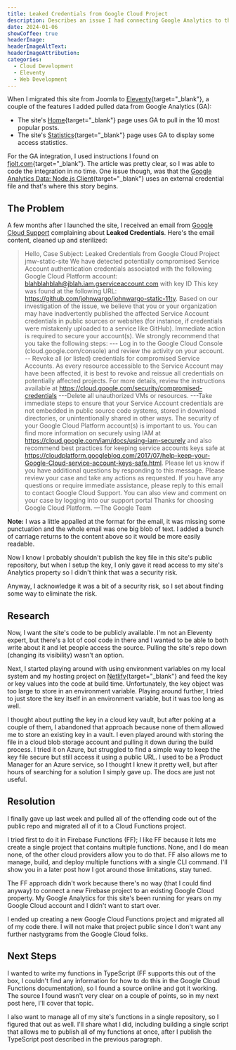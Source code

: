 ```yaml
---
title: Leaked Credentials from Google Cloud Project
description: Describes an issue I had connecting Google Analytics to this site; Google Cloud Security complained mightily about access credentials I stored in the site's public repo.
date: 2024-01-06
showCoffee: true
headerImage: 
headerImageAltText: 
headerImageAttribution: 
categories:
  - Cloud Development
  - Eleventy
  - Web Development
---
```


When I migrated this site from Joomla to [Eleventy](https://www.11ty.dev/){target="_blank"}, a couple of the features I added pulled data from Google Analytics (GA):

* The site's [Home](/){target="_blank"} page uses GA to pull in the 10 most popular posts. 
* The site's [Statistics](/statistics){target="_blank"} page uses GA to display some access statistics.

For the GA integration, I used instructions I found on [fjolt.com](https://fjolt.com/article/javascript-ga-api-most-popular-posts){target="_blank"}. The article was pretty clear, so I was able to code the integration in no time. One issue though, was that the [Google Analytics Data: Node.js Client](https://www.npmjs.com/package/@google-analytics/data){target="_blank"} uses an external credential file and that's where this story begins.

## The Problem

A few months after I launched the site, I received an email from [Google Cloud Support](mailto:cloudsupport@google.com) complaining about **Leaked Credentials**. Here's the email content, cleaned up and sterilized:

> Hello, 
> Case Subject: Leaked Credentials from Google Cloud Project jmw-static-site
> We have detected potentially compromised Service Account authentication credentials associated with the following Google Cloud Platform account: blahblahblah@jblah.iam.gserviceaccount.com with key ID <some-random-key> This key was found at the following URL: https://github.com/johnwargo/johnwargo-static-11ty.
> Based on our investigation of the issue, we believe that you or your organization may have inadvertently published the affected Service Account credentials in public sources or websites (for instance, if credentials were mistakenly uploaded to a service like GitHub). Immediate action is required to secure your account(s). We strongly recommend that you take the following steps: --- Log in to the Google Cloud Console (cloud.google.com/console) and review the activity on your account. -- Revoke all (or listed) credentials for compromised Service Accounts. As every resource accessible to the Service Account may have been affected, it is best to revoke and reissue all credentials on potentially affected projects. 
> For more details, review the instructions available at https://cloud.google.com/security/compromised-credentials ---Delete all unauthorized VMs or resources. ---Take immediate steps to ensure that your Service Account credentials are not embedded in public source code systems, stored in download directories, or unintentionally shared in other ways. The security of your Google Cloud Platform account(s) is important to us. You can find more information on securely using IAM at https://cloud.google.com/iam/docs/using-iam-securely and also recommend best practices for keeping service accounts keys safe at https://cloudplatform.googleblog.com/2017/07/help-keep-your-Google-Cloud-service-account-keys-safe.html. Please let us know if you have additional questions by responding to this message.
> Please review your case and take any actions as requested. If you have any questions or require immediate assistance, please reply to this email to contact Google Cloud Support.
> You can also view and comment on your case by logging into our support portal
> Thanks for choosing Google Cloud Platform.
> —The Google Team

**Note:** I was a little appalled at the format for the email, it was missing some punctuation and the whole email was one big blob of text. I added a bunch of carriage returns to the content above so it would be more easily readable.

Now I know I probably shouldn't publish the key file in this site's public repository, but when I setup the key, I only gave it read access to my site's Analytics property so I didn't think that was a security risk.

Anyway, I acknowledge it was a bit of a security risk, so I set about finding some way to eliminate the risk.

## Research

Now, I want the site's code to be publicly available. I'm not an Eleventy expert, but there's a lot of cool code in there and I wanted to be able to both write about it and let people access the source. Pulling the site's repo down (changing its visibility) wasn't an option.

Next, I started playing around with using environment variables on my local system and my hosting project on [Netlify](https://www.netlify.com/){target="_blank"} and feed the key or key values into the code at build time. Unfortunately, the key object was too large to store in an environment variable. Playing around further, I tried to just store the key itself in an environment variable, but it was too long as well.

I thought about putting the key in a cloud key vault, but after poking at a couple of them, I abandoned that approach because none of them allowed me to store an existing key in a vault. I even played around with storing the file in a cloud blob storage account and pulling it down during the build process. I tried it on Azure, but struggled to find a simple way to keep the key file secure but still access it using a public URL. I used to be a Product Manager for an Azure service, so I thought I knew it pretty well, but after hours of searching for a solution I simply gave up. The docs are just not useful.

## Resolution

I finally gave up last week and pulled all of the offending code out of the public repo and migrated all of it to a Cloud Functions project. 

I tried first to do it in Firebase Functions (FF); I like FF because it lets me create a single project that contains multiple functions. None, and I do mean none, of the other cloud providers allow you to do that. FF also allows me to manage, build, and deploy multiple functions with a single CLI command. I'll show you in a later post how I got around those limitations, stay tuned.

The FF approach didn't work because there's no way (that I could find anyway) to connect a new Firebase project to an existing Google Cloud property. My Google Analytics for this site's been running for years on my Google Cloud account and I didn't want to start over.

I ended up creating a new Google Cloud Functions project and migrated all of my code there. I will not make that project public since I don't want any further nastygrams from the Google Cloud folks. 

## Next Steps

I wanted to write my functions in TypeScript (FF supports this out of the box, I couldn't find any information for how to do this in the Google Cloud Functions documentation), so I found a source online and got it working. The source I found wasn't very clear on a couple of points, so in my next post here, I'll cover that topic.

I also want to manage all of my site's functions in a single repository, so I figured that out as well. I'll share what I did, including building a single script that allows me to publish all of my functions at once, after I publish the TypeScript post described in the previous paragraph.
